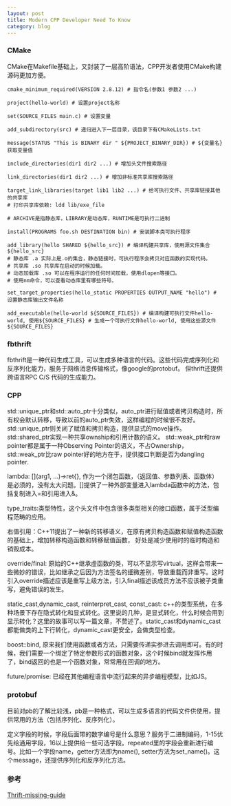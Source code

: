 ```yaml
---
layout: post
title: Modern CPP Developer Need To Know
category: blog
---
```


### CMake
CMake在Makefile基础上，又封装了一层高阶语法，CPP开发者使用CMake构建源码更加方便。
```
cmake_minimum_required(VERSION 2.8.12) # 指令名(参数1 参数2 ...)

project(hello-world) # 设置project名称

set(SOURCE_FILES main.c) # 设置变量

add_subdirectory(src) # 递归进入下一层目录，该目录下有CMakeLists.txt

message(STATUS "This is BINARY dir " ${PROJECT_BINARY_DIR}) # ${变量名} 获取变量值

include_directories(dir1 dir2 ...) # 增加头文件搜索路径

link_directories(dir1 dir2 ...) # 增加非标准共享库搜索路径

target_link_libraries(target lib1 lib2 ...) # 给可执行文件、共享库链接其他的共享库
# 打印共享库依赖: ldd lib/exe_file 

# ARCHIVE是指静态库，LIBRARY是动态库，RUNTIME是可执行二进制

install(PROGRAMS foo.sh DESTINATION bin) # 安装脚本类可执行程序

add_library(hello SHARED ${hello_src}) # 编译构建共享库，使用源文件集合${hello_src}
# 静态库 .a 实际上是.o的集合，静态链接时，可执行程序会拷贝对应函数的实现代码。
# 共享库 .so 共享库在启动的时候加载。
# 动态加载库 .so 可以在程序运行的任何时间加载，使用dlopen等接口。
# 使用nm命令，可以查看动态库里有哪些符号。

set_target_properties(hello_static PROPERTIES OUTPUT_NAME "hello") # 设置静态库输出文件名称

add_executable(hello-world ${SOURCE_FILES}) # 编译构建可执行文件hello-world, 使用${SOURCE_FILES} # 生成一个可执行文件hello-world, 使用这些源文件${SOURCE_FILES}

```

### fbthrift
fbthrift是一种代码生成工具，可以生成多种语言的代码。这些代码完成序列化和反序列化能力，服务于网络消息传输格式，像google的protobuf。
但thrift还提供跨语言RPC C/S 代码的生成能力。

### CPP
std::unique_ptr和std::auto_ptr十分类似，auto_ptr进行赋值或者拷贝构造时，所有权会默认转移，导致以前的auto_ptr失效，这样编程的时候很不友好。
std::unique_ptr则关闭了赋值和拷贝构造，提供显式的move操作。
std::shared_ptr实现一种共享ownship和引用计数的语义。
std::weak_ptr和raw pointer都是属于一种Observing Pointer的语义，不占Ownership，std::weak_ptr比raw pointer好的地方在于，提供接口判断是否为dangling pointer.

lambda: [](arg1, ...)->ret{}, 作为一个闭包函数，（返回值、参数列表、函数体）是必须的，没有太大问题。[]提供了一种外部变量进入lambda函数中的方法，包括复制进入=和引用进入&。

type_traits:类型特性，这个头文件中包含很多类型相关的接口函数，属于泛型编程范畴的应用。

右值引用：C++11提出了一种新的转移语义，在原有拷贝构造函数和赋值构造函数的基础上，增加转移构造函数和转移赋值函数，
好处是减少使用时的临时构造和销毁成本。

override/final: 原始的C++继承虚函数的类，可以不显示写virtual，这样会带来一些微妙的错误，比如继承之后因为方法签名的细微差别，导致重载而非重写。这时引入override描述应该是重写上级方法，引入final描述该成员方法不应该被子类重写，避免错误的发生。

static_cast,dynamic_cast, reinterpret_cast, const_cast: c++的类型系统，在多种场景下存在隐式转化和显式转化。这里说的几种，是显式转化，什么时候会用到显示转化？这里的故事可以写一篇文章，不赘述了。static_cast和dynamic_cast都能做类的上下行转化，dynamic_cast更安全，会做类型检查。

boost::bind, 原来我们使用函数或者方法，只需要传递实参进去调用即可。有的时候，我们需要一个绑定了特定参数形式的函数对象，这个时候bind就发挥作用了，bind返回的也是一个函数对象，常常用在回调的地方。

future/promise: 已经在其他编程语言中流行起来的异步编程模型，比如JS。

### protobuf
目前对pb的了解比较浅，pb是一种格式，可以生成多语言的代码文件供使用，提供常用的方法（包括序列化、反序列化）。

定义字段的时候，字段后面带的数字编号是什么意思？服务于二进制编码，1-15优先给通用字段，16以上提供给一些可选字段。repeated里的字段会重新进行编号。比如一个字段name，getter方法即为name(), setter方法为set_name()。这个message，还提供序列化和反序列化方法。

### 参考
[Thrift-missing-guide](http://diwakergupta.github.io/thrift-missing-guide/)
